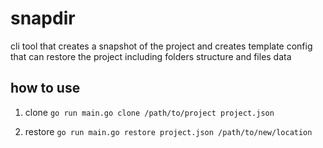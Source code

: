 # snapdir
cli tool that creates a snapshot of the project and creates template config that can restore the project including folders structure and files data

## how to use
1. clone
`go run main.go clone /path/to/project project.json`

2. restore 
`go run main.go restore project.json /path/to/new/location`